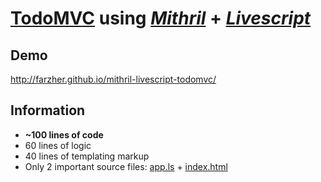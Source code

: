 # [TodoMVC](http://todomvc.com/) using *[Mithril](https://github.com/lhorie/mithril.js)* + *[Livescript](https://github.com/gkz/LiveScript)*

## Demo
http://farzher.github.io/mithril-livescript-todomvc/

## Information
* **~100 lines of code**
* 60 lines of logic
* 40 lines of templating markup
* Only 2 important source files: [app.ls](https://github.com/farzher/mithril-livescript-todomvc/blob/gh-pages/app.ls) + [index.html](https://github.com/farzher/mithril-livescript-todomvc/blob/gh-pages/index.html)
